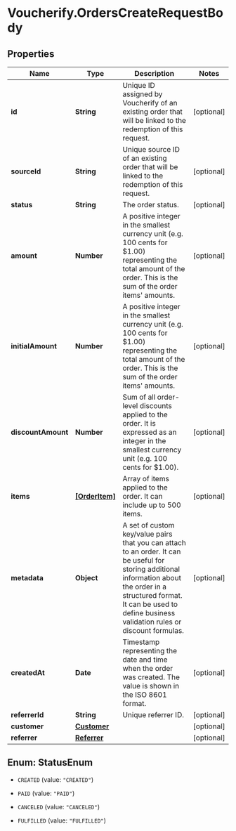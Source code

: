 # Voucherify.OrdersCreateRequestBody

## Properties

Name | Type | Description | Notes
------------ | ------------- | ------------- | -------------
**id** | **String** | Unique ID assigned by Voucherify of an existing order that will be linked to the redemption of this request. | [optional] 
**sourceId** | **String** | Unique source ID of an existing order that will be linked to the redemption of this request. | [optional] 
**status** | **String** | The order status. | [optional] 
**amount** | **Number** | A positive integer in the smallest currency unit (e.g. 100 cents for $1.00) representing the total amount of the order. This is the sum of the order items&#39; amounts. | [optional] 
**initialAmount** | **Number** | A positive integer in the smallest currency unit (e.g. 100 cents for $1.00) representing the total amount of the order. This is the sum of the order items&#39; amounts. | [optional] 
**discountAmount** | **Number** | Sum of all order-level discounts applied to the order. It is expressed as an integer in the smallest currency unit (e.g. 100 cents for $1.00). | [optional] 
**items** | [**[OrderItem]**](OrderItem.md) | Array of items applied to the order. It can include up to 500 items. | [optional] 
**metadata** | **Object** | A set of custom key/value pairs that you can attach to an order. It can be useful for storing additional information about the order in a structured format. It can be used to define business validation rules or discount formulas. | [optional] 
**createdAt** | **Date** | Timestamp representing the date and time when the order was created. The value is shown in the ISO 8601 format. | [optional] 
**referrerId** | **String** | Unique referrer ID. | [optional] 
**customer** | [**Customer**](Customer.md) |  | [optional] 
**referrer** | [**Referrer**](Referrer.md) |  | [optional] 



## Enum: StatusEnum


* `CREATED` (value: `"CREATED"`)

* `PAID` (value: `"PAID"`)

* `CANCELED` (value: `"CANCELED"`)

* `FULFILLED` (value: `"FULFILLED"`)




